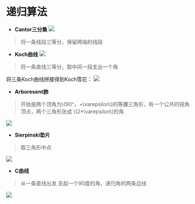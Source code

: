 # 递归算法

* **Cantor三分集**
![](/home/a/workspace/project/fractor/doc/Cantor.png) 
> 将一条线段三等分，保留两端的线段

* **Koch曲线**
![](/home/a/workspace/project/fractor/doc/Koch1.png)
> 将一条直线三等分，取中间一段支出一个角

将三条Koch曲线拼接得到Koch雪花：
![](/home/a/workspace/project/fractor/doc/Koch.png) 
* **Arboresent肺**
>开始是两个顶角为\\(90^。+\varepsilon\\)的等腰三角形，有一个公共的锐角顶点，两个三角形张成 \\(2*\varepsilon\\)的角

![](/home/a/workspace/project/fractor/doc/Arboresentpng.png) 

* **Sierpinski垫片**
> 取三角形中点

![](/home/a/workspace/project/fractor/doc/Sierpinski.png) 

* **C曲线**

> 从一条直线出发.支起一个90度的角，递归角的两条边线

![](/home/a/workspace/project/fractor/doc/Levy.png) 